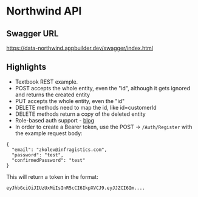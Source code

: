 # Northwind API
## Swagger URL
https://data-northwind.appbuilder.dev/swagger/index.html

## Highlights
- Textbook REST example.
- POST accepts the whole entity, even the "id", although it gets ignored and returns the created entity
- PUT accepts the whole entity, even the "id"
- DELETE methods need to map the id, like id=customerId
- DELETE methods return a copy of the deleted entity
- Role-based auth support - [blog](https://www.infragistics.com/community/blogs/b/infragistics/posts/create-role-based-web-api-with-asp-net-core)
- In order to create a Bearer token, use the POST -> `/Auth/Register` with the example request body:
```
{
  "email": "zkolev@infragistics.com",
  "password": "test",
  "confirmedPassword": "test"
}
```

This will return a token in the format:

`eyJhbGciOiJIUzUxMiIsInR5cCI6IkpXVCJ9.eyJJZCI6Im....`
